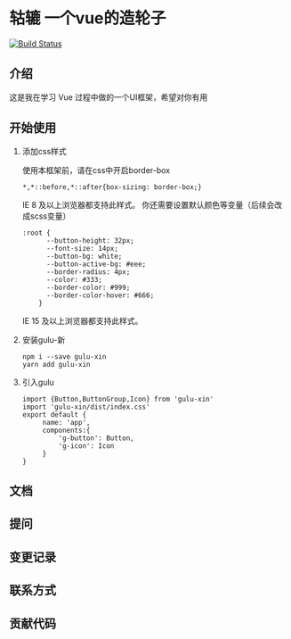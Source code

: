 # 轱辘	一个vue的造轮子

[![Build Status](https://travis-ci.org/China1006/gulu-demo.svg?branch=master)](https://travis-ci.org/China1006/gulu-demo)
## 介绍
这是我在学习 Vue 过程中做的一个UI框架，希望对你有用
## 开始使用
1. 添加css样式

    使用本框架前，请在css中开启border-box
    ```
    *,*::before,*::after{box-sizing: border-box;}
    ```
    IE 8 及以上浏览器都支持此样式。
    你还需要设置默认颜色等变量（后续会改成scss变量）
    ```
    :root {
          --button-height: 32px;
          --font-size: 14px;
          --button-bg: white;
          --button-active-bg: #eee;
          --border-radius: 4px;
          --color: #333;
          --border-color: #999;
          --border-color-hover: #666;
        }
    ```
    IE 15 及以上浏览器都支持此样式。
2. 安装gulu-新
   ```
   npm i --save gulu-xin
   yarn add gulu-xin
   ```
3. 引入gulu
   ```
   import {Button,ButtonGroup,Icon} from 'gulu-xin'
   import 'gulu-xin/dist/index.css'
   export default {
        name: 'app',
        components:{
            'g-button': Button,
            'g-icon': Icon
        }
   }
   ```
## 文档
## 提问
## 变更记录
## 联系方式
## 贡献代码
